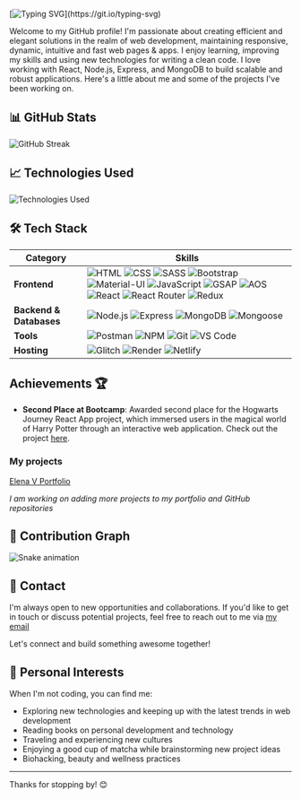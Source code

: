 [![Typing SVG](https://readme-typing-svg.demolab.com?font=Fira+Code&pause=1000&color=FC448D&random=false&width=435&lines=Hi%2C+I+am+Elena+V.)](https://git.io/typing-svg)


Welcome to my GitHub profile! I'm passionate about creating efficient and elegant solutions in the realm of web development, maintaining responsive, dynamic, intuitive and fast web pages & apps. I enjoy learning, improving my skills and using new technologies for writing a clean code. I love working with React, Node.js, Express, and MongoDB to build scalable and robust applications. Here's a little about me and some of the projects I've been working on.

## 📊 GitHub Stats

![GitHub Streak](https://github-readme-streak-stats.herokuapp.com/?user=elenavrm&theme=radical)


## 📈 Technologies Used

![Technologies Used](https://github-readme-stats.vercel.app/api/top-langs/?username=elenavrm&layout=compact&theme=radical)

## 🛠 Tech Stack

| Category        | Skills |
|-----------------|--------|
| **Frontend**    | ![HTML](https://img.shields.io/badge/-HTML5-E34F26?style=for-the-badge&logo=html5&logoColor=white) ![CSS](https://img.shields.io/badge/-CSS3-1572B6?style=for-the-badge&logo=css3&logoColor=white) ![SASS](https://img.shields.io/badge/-SASS-CC6699?style=for-the-badge&logo=sass&logoColor=white) ![Bootstrap](https://img.shields.io/badge/-Bootstrap-563D7C?style=for-the-badge&logo=bootstrap&logoColor=white) ![Material-UI](https://img.shields.io/badge/-MUI-0081CB?style=for-the-badge&logo=material-ui&logoColor=white) ![JavaScript](https://img.shields.io/badge/-JavaScript-F7DF1E?style=for-the-badge&logo=javascript&logoColor=black) ![GSAP](https://img.shields.io/badge/-GSAP-88CE02?style=for-the-badge&logo=greensock&logoColor=white) ![AOS](https://img.shields.io/badge/-AOS-0099FF?style=for-the-badge) ![React](https://img.shields.io/badge/-React-61DAFB?style=for-the-badge&logo=react&logoColor=white) ![React Router](https://img.shields.io/badge/-React_Router-CA4245?style=for-the-badge&logo=react-router&logoColor=white) ![Redux](https://img.shields.io/badge/-Redux-764ABC?style=for-the-badge&logo=redux&logoColor=white) |
| **Backend & Databases** | ![Node.js](https://img.shields.io/badge/-Node.js-43853D?style=for-the-badge&logo=node.js&logoColor=white) ![Express](https://img.shields.io/badge/-Express-000000?style=for-the-badge&logo=express&logoColor=white) ![MongoDB](https://img.shields.io/badge/-MongoDB-47A248?style=for-the-badge&logo=mongodb&logoColor=white) ![Mongoose](https://img.shields.io/badge/-Mongoose-880000?style=for-the-badge&logo=mongoose&logoColor=white) |
| **Tools**       | ![Postman](https://img.shields.io/badge/-Postman-FF6C37?style=for-the-badge&logo=postman&logoColor=white) ![NPM](https://img.shields.io/badge/-NPM-CB3837?style=for-the-badge&logo=npm&logoColor=white) ![Git](https://img.shields.io/badge/-Git-F05032?style=for-the-badge&logo=git&logoColor=white) ![VS Code](https://img.shields.io/badge/-VS%20Code-007ACC?style=for-the-badge&logo=visual-studio-code&logoColor=white) |
| **Hosting**     | ![Glitch](https://img.shields.io/badge/-Glitch-2800FF?style=for-the-badge&logo=glitch&logoColor=white) ![Render](https://img.shields.io/badge/-Render-333333?style=for-the-badge&logo=render&logoColor=white) ![Netlify](https://img.shields.io/badge/-Netlify-00C7B7?style=for-the-badge&logo=netlify&logoColor=white) |

## Achievements 🏆

- **Second Place at Bootcamp**: Awarded second place for the Hogwarts Journey React App project, which immersed users in the magical world of Harry Potter through an interactive web application. Check out the project [here](https://hogwarts-hp.netlify.app/).


### My projects

[Elena V Portfolio](https://elena-v.glitch.me/)

*I am working on adding more projects to my portfolio and GitHub repositories*

## 🐍 Contribution Graph

![Snake animation](https://github.com/elenavrm/elenavrm/blob/output/github-contribution-grid-snake.svg)



## 📧 Contact

I'm always open to new opportunities and collaborations. If you'd like to get in touch or discuss potential projects, feel free to reach out to me via [my email](mailto:ellena.vrm@gmail.com)

Let's connect and build something awesome together!


## 🎨 Personal Interests

When I'm not coding, you can find me:

- Exploring new technologies and keeping up with the latest trends in web development
- Reading books on personal development and technology
- Traveling and experiencing new cultures
- Enjoying a good cup of matcha while brainstorming new project ideas
- Biohacking, beauty and wellness practices

---

Thanks for stopping by! 😊
